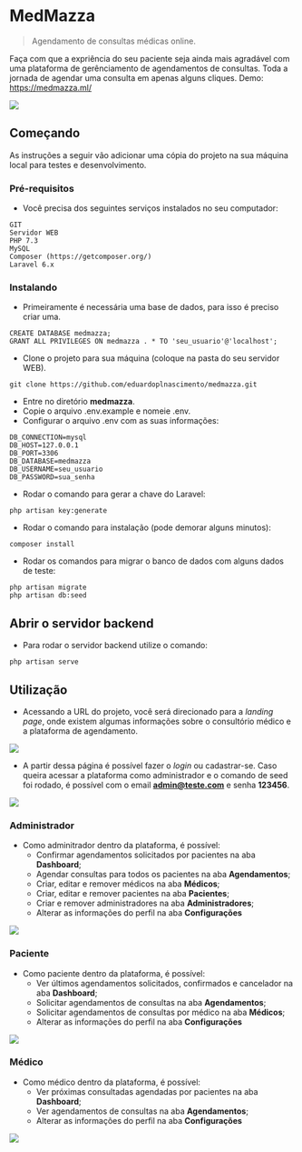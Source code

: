 # MedMazza
> Agendamento de consultas médicas online.

Faça com que a expriência do seu paciente seja ainda mais agradável com uma plataforma de gerênciamento de agendamentos de consultas. Toda a jornada de agendar uma consulta em apenas alguns cliques. Demo: https://medmazza.ml/

![](https://i.imgur.com/KbHcORs.png)

## Começando

As instruções a seguir vão adicionar uma cópia do projeto na sua máquina local para testes e desenvolvimento.

### Pré-requisitos

- Você precisa dos seguintes serviços instalados no seu computador:

```
GIT
Servidor WEB
PHP 7.3
MySQL
Composer (https://getcomposer.org/)
Laravel 6.x
```

### Instalando

- Primeiramente é necessária uma base de dados, para isso é preciso criar uma.

```
CREATE DATABASE medmazza;
GRANT ALL PRIVILEGES ON medmazza . * TO 'seu_usuario'@'localhost';
```

- Clone o projeto para sua máquina (coloque na pasta do seu servidor WEB).

```
git clone https://github.com/eduardoplnascimento/medmazza.git
```

- Entre no diretório **medmazza**.
- Copie o arquivo .env.example e nomeie .env.
- Configurar o arquivo .env com as suas informações:

```
DB_CONNECTION=mysql
DB_HOST=127.0.0.1
DB_PORT=3306
DB_DATABASE=medmazza
DB_USERNAME=seu_usuario
DB_PASSWORD=sua_senha
```

- Rodar o comando para gerar a chave do Laravel:

```
php artisan key:generate
```

- Rodar o comando para instalação (pode demorar alguns minutos):

```
composer install
```

- Rodar os comandos para migrar o banco de dados com alguns dados de teste:

```
php artisan migrate
php artisan db:seed
```

## Abrir o servidor backend

- Para rodar o servidor backend utilize o comando:

```
php artisan serve
```

## Utilização

- Acessando a URL do projeto, você será direcionado para a *landing page*, onde existem algumas informações sobre o consultório médico e a plataforma de agendamento.

![](https://i.imgur.com/H1RqkLv.png)

- A partir dessa página é possível fazer o *login* ou cadastrar-se. Caso queira acessar a plataforma como administrador e o comando de seed foi rodado, é possível com o email **admin@teste.com** e senha **123456**.

![](https://i.imgur.com/ltjjyaC.png)

### Administrador

- Como adminitrador dentro da plataforma, é possível:
    - Confirmar agendamentos solicitados por pacientes na aba **Dashboard**;
    - Agendar consultas para todos os pacientes na aba **Agendamentos**;
    - Criar, editar e remover médicos na aba **Médicos**;
    - Criar, editar e remover pacientes na aba **Pacientes**;
    - Criar e remover administradores na aba **Administradores**;
    - Alterar as informações do perfil na aba **Configurações**

![](https://i.imgur.com/XYu78CF.png)

### Paciente

- Como paciente dentro da plataforma, é possível:
    - Ver últimos agendamentos solicitados, confirmados e cancelador na aba **Dashboard**;
    - Solicitar agendamentos de consultas na aba **Agendamentos**;
    - Solicitar agendamentos de consultas por médico na aba **Médicos**;
    - Alterar as informações do perfil na aba **Configurações**

![](https://i.imgur.com/azEluok.png)

### Médico

- Como médico dentro da plataforma, é possível:
    - Ver próximas consultadas agendadas por pacientes na aba **Dashboard**;
    - Ver agendamentos de consultas na aba **Agendamentos**;
    - Alterar as informações do perfil na aba **Configurações**

![](https://i.imgur.com/mjQ7ihm.png)
